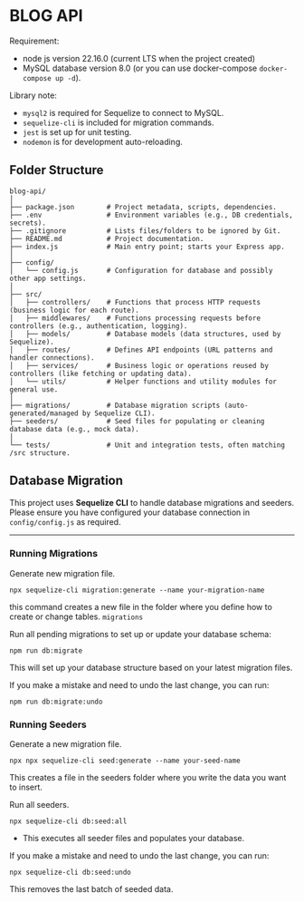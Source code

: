 # BLOG API

Requirement:
- node js version 22.16.0 (current LTS when the project created)
- MySQL database version 8.0 (or you can use docker-compose `docker-compose up -d`).

Library note:
- `mysql2` is required for Sequelize to connect to MySQL.
- `sequelize-cli` is included for migration commands.
- `jest` is set up for unit testing.
- `nodemon` is for development auto-reloading.

## Folder Structure

```
blog-api/
│
├── package.json        # Project metadata, scripts, dependencies.
├── .env                # Environment variables (e.g., DB credentials, secrets).
├── .gitignore          # Lists files/folders to be ignored by Git.
├── README.md           # Project documentation.
├── index.js            # Main entry point; starts your Express app.
│
├── config/
│   └── config.js       # Configuration for database and possibly other app settings.
│
├── src/
│   ├── controllers/    # Functions that process HTTP requests (business logic for each route).
│   ├── middlewares/    # Functions processing requests before controllers (e.g., authentication, logging).
│   ├── models/         # Database models (data structures, used by Sequelize).
│   ├── routes/         # Defines API endpoints (URL patterns and handler connections).
│   ├── services/       # Business logic or operations reused by controllers (like fetching or updating data).
│   └── utils/          # Helper functions and utility modules for general use.
│
├── migrations/         # Database migration scripts (auto-generated/managed by Sequelize CLI).
├── seeders/            # Seed files for populating or cleaning database data (e.g., mock data).
│
└── tests/              # Unit and integration tests, often matching /src structure.
```


## Database Migration

This project uses **Sequelize CLI** to handle database migrations and seeders. Please ensure you have configured your database connection in `config/config.js` as required.

---

### Running Migrations
Generate new migration file.
```shell
npx sequelize-cli migration:generate --name your-migration-name
```
this command creates a new file in the folder where you define how to create or change tables. `migrations`


Run all pending migrations to set up or update your database schema:
```shell
npm run db:migrate
```
This will set up your database structure based on your latest migration files.

If you make a mistake and need to undo the last change, you can run:
```shell
npm run db:migrate:undo
```


### Running Seeders
Generate a new migration file.
```shell
npx npx sequelize-cli seed:generate --name your-seed-name
```
This creates a file in the seeders folder where you write the data you want to insert.

Run all seeders.
```shell
npx sequelize-cli db:seed:all
```
- This executes all seeder files and populates your database.

If you make a mistake and need to undo the last change, you can run:
```shell
npx sequelize-cli db:seed:undo
```
This removes the last batch of seeded data.

